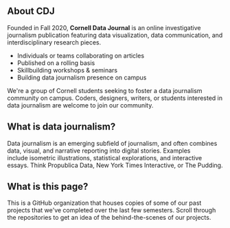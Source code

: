 ## About CDJ
Founded in Fall 2020, **Cornell Data Journal** is an online investigative journalism publication featuring data visualization, data communication, and interdisciplinary research pieces.

- Individuals or teams collaborating on articles
- Published on a rolling basis
- Skillbuilding workshops & seminars
- Building data journalism presence on campus

We're a group of Cornell students seeking to foster a data journalism community on campus. Coders, designers, writers, or students interested in data journalism are welcome to join our community.

## What is data journalism?
Data journalism is an emerging subfield of journalism, and often combines data, visual, and narrative reporting into digital stories. Examples include isometric illustrations, statistical explorations, and interactive essays. Think Propublica Data, New York Times Interactive, or The Pudding.

## What is this page?
This is a GitHub organization that houses copies of some of our past projects that we've completed over the last few semesters. Scroll through the repositories to get an idea of the behind-the-scenes of our projects.
